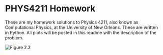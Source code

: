 # PHYS4211 Homework

These are my homework solutions to Physics 4211, also known as Computational Physics, at the University of New Orleans. These are written in Python. All plots will be posted in this readme with the description of the problem.

![Figure 2.2](https://i.imgur.com/GFqoLKc.png)
